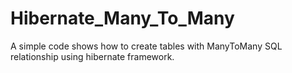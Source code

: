 # Hibernate_Many_To_Many
A simple code shows how to create tables with ManyToMany SQL relationship using hibernate framework.
